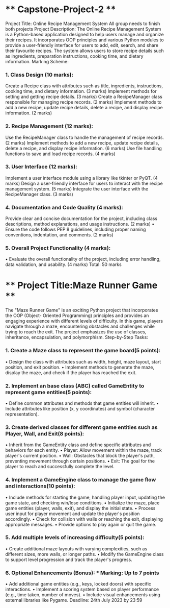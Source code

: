 # ** Capstone-Project-2 **

Project Title: Online Recipe Management System
All group needs to finish both projects
Project Description:
The Online Recipe Management System is a Python-based application designed to help users manage and organize their recipes. It incorporates OOP principles and various Python modules to provide a user-friendly interface for users to add, edit, search, and share their favourite recipes. The system allows users to store recipe details such as ingredients, preparation instructions, cooking time, and dietary information.
Marking Scheme:

### 1. Class Design (10 marks):

Create a Recipe class with attributes such as title, ingredients, instructions, cooking time, and dietary information. (3 marks)
Implement methods for setting and getting recipe details. (3 marks)
Create a RecipeManager class responsible for managing recipe records. (2 marks)
Implement methods to add a new recipe, update recipe details, delete a recipe, and display recipe information. (2 marks)

### 2. Recipe Management (12 marks):

Use the RecipeManager class to handle the management of recipe records. (2 marks)
Implement methods to add a new recipe, update recipe details, delete a recipe, and display recipe information. (6 marks)
Use file handling functions to save and load recipe records. (4 marks)

### 3. User Interface (12 marks):

Implement a user interface module using a library like tkinter or PyQT. (4 marks)
Design a user-friendly interface for users to interact with the recipe management system. (5 marks)
Integrate the user interface with the RecipeManager class. (3 marks)

### 4. Documentation and Code Quality (4 marks):

Provide clear and concise documentation for the project, including class descriptions, method explanations, and usage instructions. (2 marks)
• Ensure the code follows PEP 8 guidelines, including proper naming
conventions, indentation, and comments. (2 marks)

### 5. Overall Project Functionality (4 marks):

• Evaluate the overall functionality of the project, including error handling, data
validation, and usability. (4 marks)
Total: 50 marks

# ** Project Title:Maze Runner Game **

The "Maze Runner Game" is an exciting Python project that incorporates the OOP (Object-
Oriented Programming) principles and provides an engaging experience with different levels
of difficulty.
In this game, players navigate through a maze, encountering obstacles and challenges while
trying to reach the exit. The project emphasizes the use of classes, inheritance, encapsulation,
and polymorphism.
Step-by-Step Tasks:

### 1. Create a Maze class to represent the game board(5 points):

• Design the class with attributes such as width, height, maze layout, start
position, and exit position.
• Implement methods to generate the maze, display the maze, and check
if the player has reached the exit.

### 2. Implement an base class (ABC) called GameEntity to represent game entities(5 points):

• Define common attributes and methods that game entities will inherit.
• Include attributes like position (x, y coordinates) and symbol (character
representation).

### 3. Create derived classes for different game entities such as Player, Wall, and Exit(8 points):

• Inherit from the GameEntity class and define specific attributes and
behaviors for each entity.
• Player: Allow movement within the maze, track player's current position.
• Wall: Obstacles that block the player's path, preventing movement
through certain positions.
• Exit: The goal for the player to reach and successfully complete the level.

### 4. Implement a GameEngine class to manage the game flow and interactions(10 points):

• Include methods for starting the game, handling player input, updating
the game state, and checking win/lose conditions.
• Initialize the maze, place game entities (player, walls, exit), and display
the initial state.
• Process user input for player movement and update the player's
position accordingly.
• Check for collision with walls or reaching the exit, displaying appropriate
messages.
• Provide options to play again or quit the game.

### 5. Add multiple levels of increasing difficulty(5 points):

• Create additional maze layouts with varying complexities, such as
different sizes, more walls, or longer paths.
• Modify the GameEngine class to support level progression and track the
player's progress.

### 6. Optional Enhancements (Bonus): \* Marking: Up to 7 points

• Add additional game entities (e.g., keys, locked doors) with specific
interactions.
• Implement a scoring system based on player performance (e.g., time
taken, number of moves).
• Include visual enhancements using external libraries like Pygame.
Deadline: 24th July 2023 by 23:59
